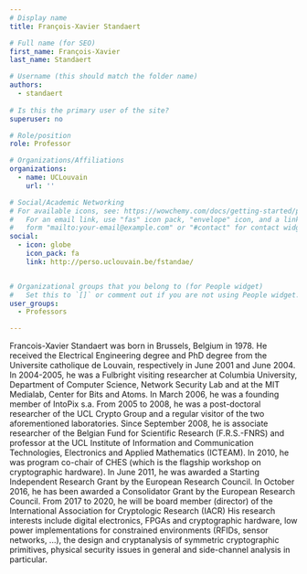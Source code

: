 ```yaml
---
# Display name
title: François-Xavier Standaert

# Full name (for SEO)
first_name: François-Xavier
last_name: Standaert

# Username (this should match the folder name)
authors:
  - standaert
  
# Is this the primary user of the site?
superuser: no

# Role/position
role: Professor

# Organizations/Affiliations
organizations:
  - name: UCLouvain
    url: ''

# Social/Academic Networking
# For available icons, see: https://wowchemy.com/docs/getting-started/page-builder/#icons
#   For an email link, use "fas" icon pack, "envelope" icon, and a link in the
#   form "mailto:your-email@example.com" or "#contact" for contact widget.
social:
  - icon: globe
    icon_pack: fa
    link: http://perso.uclouvain.be/fstandae/


# Organizational groups that you belong to (for People widget)
#   Set this to `[]` or comment out if you are not using People widget.
user_groups:
  - Professors

---
```


Francois-Xavier Standaert was born in Brussels, Belgium in 1978. He received the Electrical Engineering degree and PhD degree from the Universite catholique de Louvain, respectively in June 2001 and June 2004. In 2004-2005, he was a Fulbright visiting researcher at Columbia University, Department of Computer Science, Network Security Lab and at the MIT Medialab, Center for Bits and Atoms. In March 2006, he was a founding member of IntoPix s.a. From 2005 to 2008, he was a post-doctoral researcher of the UCL Crypto Group and a regular visitor of the two aforementioned laboratories. Since September 2008, he is associate researcher of the Belgian Fund for Scientific Research (F.R.S.-FNRS) and professor at the UCL Institute of Information and Communication Technologies, Electronics and Applied Mathematics (ICTEAM). In 2010, he was program co-chair of CHES (which is the flagship workshop on cryptographic hardware). In June 2011, he was awarded a Starting Independent Research Grant by the European Research Council. In October 2016, he has been awarded a Consolidator Grant by the European Research Council. From 2017 to 2020, he will be board member (director) of the International Association for Cryptologic Research (IACR) His research interests include digital electronics, FPGAs and cryptographic hardware, low power implementations for constrained environments (RFIDs, sensor networks, ...), the design and cryptanalysis of symmetric cryptographic primitives, physical security issues in general and side-channel analysis in particular. 